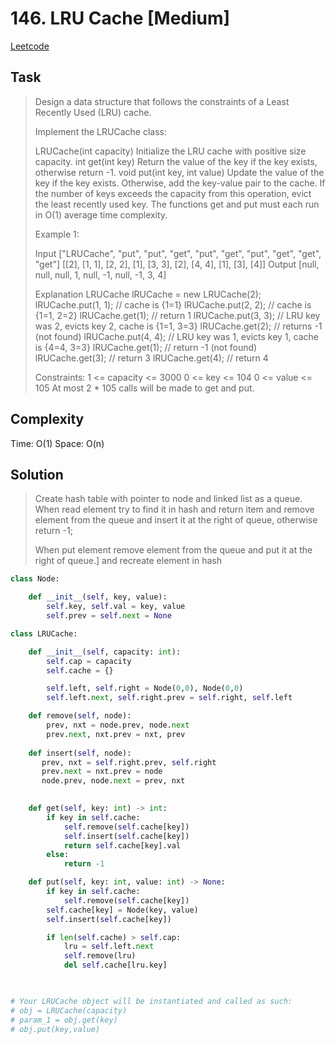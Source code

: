 # 146. LRU Cache  [Medium]

[Leetcode](https://leetcode.com/problems/lru-cache/)

## Task

> Design a data structure that follows the constraints of a Least Recently Used (LRU) cache.
> 
> Implement the LRUCache class:
> 
> LRUCache(int capacity) Initialize the LRU cache with positive size capacity.
> int get(int key) Return the value of the key if the key exists, otherwise return -1.
> void put(int key, int value) Update the value of the key if the key exists. Otherwise, add the key-value pair to the cache. If the number of keys exceeds the capacity from this operation, evict the least recently used key.
> The functions get and put must each run in O(1) average time complexity.
>
>  
> Example 1:
> 
> Input
> ["LRUCache", "put", "put", "get", "put", "get", "put", "get", "get", "get"]
> [[2], [1, 1], [2, 2], [1], [3, 3], [2], [4, 4], [1], [3], [4]]
> Output
> [null, null, null, 1, null, -1, null, -1, 3, 4]
> 
> Explanation
> LRUCache lRUCache = new LRUCache(2);
> lRUCache.put(1, 1); // cache is {1=1}
> lRUCache.put(2, 2); // cache is {1=1, 2=2}
> lRUCache.get(1);    // return 1
> lRUCache.put(3, 3); // LRU key was 2, evicts key 2, cache is {1=1, 3=3}
> lRUCache.get(2);    // returns -1 (not found)
> lRUCache.put(4, 4); // LRU key was 1, evicts key 1, cache is {4=4, 3=3}
> lRUCache.get(1);    // return -1 (not found)
> lRUCache.get(3);    // return 3
> lRUCache.get(4);    // return 4
> 
> Constraints:
> 1 <= capacity <= 3000
> 0 <= key <= 104
> 0 <= value <= 105
> At most 2 * 105 calls will be made to get and put.

## Complexity

Time: O(1)
Space: O(n)

## Solution

> Create hash table with pointer to node and linked list as a queue. When read element try to find it in hash and return item and remove element from the queue and insert it at the right of queue, otherwise return -1; 
> 
> When put element remove element from the queue and put it at the right of queue.] and recreate element in hash

```python
class Node:

    def __init__(self, key, value):
        self.key, self.val = key, value
        self.prev = self.next = None

class LRUCache:

    def __init__(self, capacity: int):
        self.cap = capacity
        self.cache = {}

        self.left, self.right = Node(0,0), Node(0,0)
        self.left.next, self.right.prev = self.right, self.left

    def remove(self, node):
        prev, nxt = node.prev, node.next
        prev.next, nxt.prev = nxt, prev
        
    def insert(self, node):
       prev, nxt = self.right.prev, self.right
       prev.next = nxt.prev = node
       node.prev, node.next = prev, nxt
        

    def get(self, key: int) -> int:
        if key in self.cache:
            self.remove(self.cache[key])
            self.insert(self.cache[key])
            return self.cache[key].val
        else:
            return -1

    def put(self, key: int, value: int) -> None:
        if key in self.cache:
            self.remove(self.cache[key])
        self.cache[key] = Node(key, value)
        self.insert(self.cache[key])

        if len(self.cache) > self.cap:
            lru = self.left.next
            self.remove(lru)
            del self.cache[lru.key]
        


# Your LRUCache object will be instantiated and called as such:
# obj = LRUCache(capacity)
# param_1 = obj.get(key)
# obj.put(key,value)
```